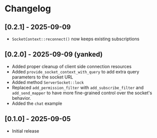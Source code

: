 # Changelog

## [0.2.1] - 2025-09-09

- `SocketContext::reconnect()` now keeps existing subscriptions

## [0.2.0] - 2025-09-09 (yanked)

- Added proper cleanup of client side connection resources
- Added `provide_socket_context_with_query` to add extra query parameters to the socket URL
- Added method `ServerSocket::lock`
- Replaced `add_permission_filter` with `add_subscribe_filter` and `add_send_mapper` to have more
  fine-grained control over the socket's behavior.
- Added the `chat` example

## [0.1.0] - 2025-09-05

- Initial release
